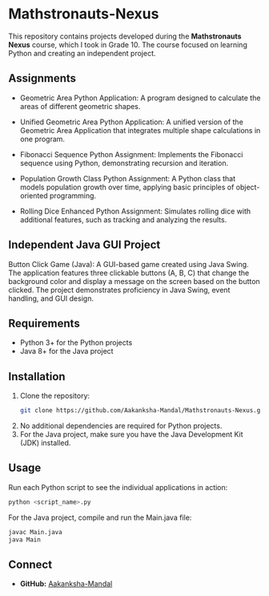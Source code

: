 # Mathstronauts-Nexus

This repository contains projects developed during the **Mathstronauts Nexus** course, which I took in Grade 10. The course focused on learning Python and creating an independent project.

## Assignments
- Geometric Area Python Application: A program designed to calculate the areas of different geometric shapes.

- Unified Geometric Area Python Application: A unified version of the Geometric Area Application that integrates multiple shape calculations in one program.
  
- Fibonacci Sequence Python Assignment: Implements the Fibonacci sequence using Python, demonstrating recursion and iteration.
  
- Population Growth Class Python Assignment: A Python class that models population growth over time, applying basic principles of object-oriented programming.
  
- Rolling Dice Enhanced Python Assignment: Simulates rolling dice with additional features, such as tracking and analyzing the results.

## Independent Java GUI Project
Button Click Game (Java): A GUI-based game created using Java Swing. The application features three clickable buttons (A, B, C) that change the background color and display a message on the screen based on the button clicked. The project demonstrates proficiency in Java Swing, event handling, and GUI design.


## Requirements
- Python 3+ for the Python projects
- Java 8+ for the Java project

## Installation
1. Clone the repository:
   ```bash
   git clone https://github.com/Aakanksha-Mandal/Mathstronauts-Nexus.git
   ```
2.	No additional dependencies are required for Python projects.
3.	For the Java project, make sure you have the Java Development Kit (JDK) installed.

## Usage
Run each Python script to see the individual applications in action:
```bash
python <script_name>.py
```

For the Java project, compile and run the Main.java file:
```bash
javac Main.java
java Main
```

## Connect
- **GitHub:** [Aakanksha-Mandal](https://github.com/Aakanksha-Mandal)
